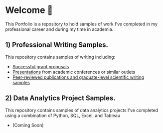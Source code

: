 # Welcome 👋
This Portfolio is a repository to hold samples of work I've completed in my professional career and during my time in academia. 

## 1) Professional Writing Samples.
This repository contains samples of writing including: 

- [Successful grant proposals](https://github.com/Tom-Gooding/Portfolio/tree/main/Writing%20Samples/Grant_Proposals)
- [Presentations](https://github.com/Tom-Gooding/Portfolio/tree/main/Writing%20Samples/Presentations) from academic conferences or similar outlets
- [Peer-reviewed publications and graduate-level scientific writing samples](https://github.com/Tom-Gooding/Portfolio/tree/main/Writing%20Samples/Publications_Papers)

## 2) Data Analytics Project Samples. 
This repository contains samples of data analytics projects I've completed using a combination of Python, SQL, Excel, and Tableau

- (Coming Soon) 
